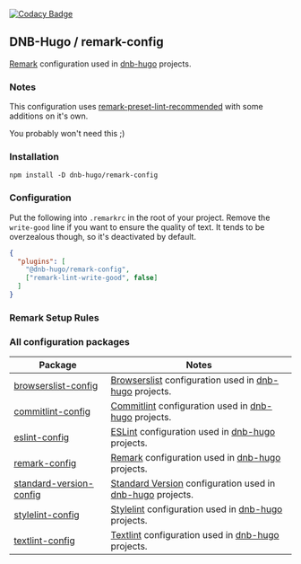 [![Codacy Badge](https://app.codacy.com/project/badge/Grade/95b94ad281a049e292e8e62da1195e20)](https://www.codacy.com/gh/dnb-hugo/remark-config/dashboard)

## DNB-Hugo / remark-config

[Remark](https://github.com/remarkjs/remark-lint) configuration used in [dnb-hugo](https://github.com/dnb-hugo) projects.

### Notes

This configuration uses [remark-preset-lint-recommended](https://github.com/remarkjs/remark-lint/tree/main/packages/remark-preset-lint-recommended) with some additions on it's own.

You probably won't need this ;)

### Installation

```shell script
npm install -D dnb-hugo/remark-config
```

### Configuration

Put the following into `.remarkrc` in the root of your project. Remove the `write-good` line if you want to ensure the quality of text. It tends to be overzealous though, so it's deactivated by default.

```json
{
  "plugins": [
    "@dnb-hugo/remark-config",
    ["remark-lint-write-good", false]
  ]
}
```

### Remark Setup Rules

### All configuration packages

| Package | Notes |
|---|---|
| [browserslist-config](https://github.com/dnb-hugo/browserslist-config) | [Browserslist](https://github.com/browserslist/browserslist) configuration used in [dnb-hugo](https://github.com/dnb-hugo) projects. |
| [commitlint-config](https://github.com/dnb-hugo/commitlint-config) | [Commitlint](https://github.com/conventional-changelog/commitlint) configuration used in [dnb-hugo](https://github.com/dnb-hugo) projects. |
| [eslint-config](https://github.com/dnb-hugo/eslint-config) | [ESLint](https://github.com/eslint/eslint) configuration used in [dnb-hugo](https://github.com/dnb-hugo) projects. |
| [remark-config](https://github.com/dnb-hugo/remark-config) | [Remark](https://github.com/remarkjs/remark-lint) configuration used in [dnb-hugo](https://github.com/dnb-hugo) projects. |
| [standard-version-config](https://github.com/dnb-hugo/standard-version-config) | [Standard Version](https://github.com/conventional-changelog/standard-version) configuration used in [dnb-hugo](https://github.com/dnb-hugo) projects. |
| [stylelint-config](https://github.com/dnb-hugo/stylelint-config) | [Stylelint](https://github.com/stylelint/stylelint) configuration used in [dnb-hugo](https://github.com/dnb-hugo) projects. |
| [textlint-config](https://github.com/dnb-hugo/textlint-config) | [Textlint](https://github.com/textlint/textlint) configuration used in [dnb-hugo](https://github.com/dnb-hugo) projects. |
